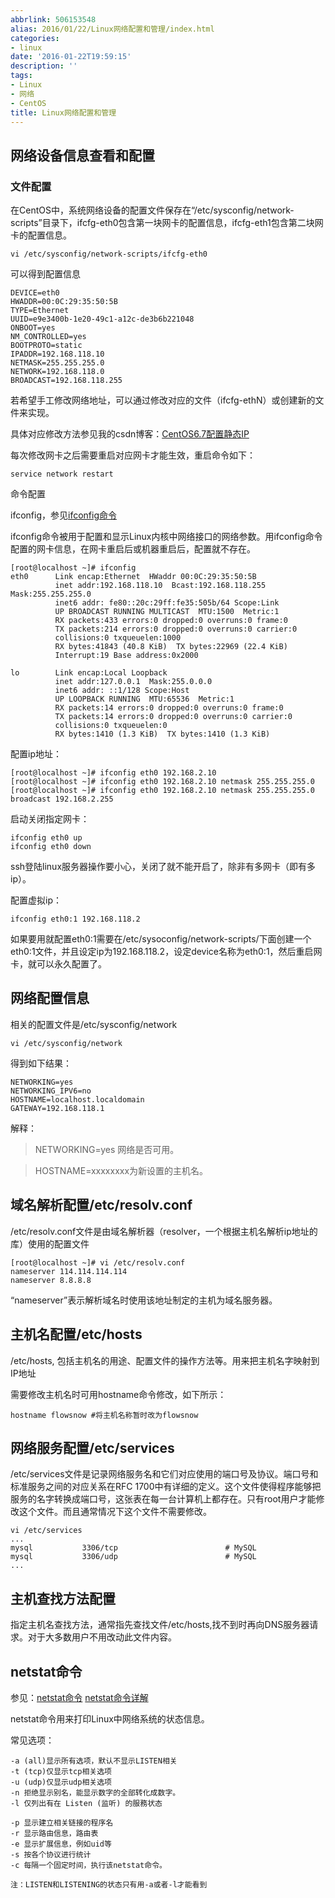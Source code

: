 ```yaml
---
abbrlink: 506153548
alias: 2016/01/22/Linux网络配置和管理/index.html
categories:
- linux
date: '2016-01-22T19:59:15'
description: ''
tags:
- Linux
- 网络
- CentOS
title: Linux网络配置和管理
---
```









## 网络设备信息查看和配置

### 文件配置

在CentOS中，系统网络设备的配置文件保存在“/etc/sysconfig/network-scripts”目录下，ifcfg-eth0包含第一块网卡的配置信息，ifcfg-eth1包含第二块网卡的配置信息。

``` 
vi /etc/sysconfig/network-scripts/ifcfg-eth0

```

可以得到配置信息

``` 
DEVICE=eth0
HWADDR=00:0C:29:35:50:5B
TYPE=Ethernet
UUID=e9e3400b-1e20-49c1-a12c-de3b6b221048
ONBOOT=yes
NM_CONTROLLED=yes
BOOTPROTO=static
IPADDR=192.168.118.10
NETMASK=255.255.255.0
NETWORK=192.168.118.0
BROADCAST=192.168.118.255
```

若希望手工修改网络地址，可以通过修改对应的文件（ifcfg-ethN）或创建新的文件来实现。

具体对应修改方法参见我的csdn博客：[CentOS6.7配置静态IP](https://blog.csdn.net/u013637931/article/details/49287643)

<!--more-->

每次修改网卡之后需要重启对应网卡才能生效，重启命令如下：

``` 
service network restart
```

命令配置

ifconfig，参见[ifconfig命令](https://man.linuxde.net/ifconfig)

ifconfig命令被用于配置和显示Linux内核中网络接口的网络参数。用ifconfig命令配置的网卡信息，在网卡重启后或机器重启后，配置就不存在。

``` 
[root@localhost ~]# ifconfig
eth0      Link encap:Ethernet  HWaddr 00:0C:29:35:50:5B
          inet addr:192.168.118.10  Bcast:192.168.118.255  Mask:255.255.255.0
          inet6 addr: fe80::20c:29ff:fe35:505b/64 Scope:Link
          UP BROADCAST RUNNING MULTICAST  MTU:1500  Metric:1
          RX packets:433 errors:0 dropped:0 overruns:0 frame:0
          TX packets:214 errors:0 dropped:0 overruns:0 carrier:0
          collisions:0 txqueuelen:1000
          RX bytes:41843 (40.8 KiB)  TX bytes:22969 (22.4 KiB)
          Interrupt:19 Base address:0x2000

lo        Link encap:Local Loopback
          inet addr:127.0.0.1  Mask:255.0.0.0
          inet6 addr: ::1/128 Scope:Host
          UP LOOPBACK RUNNING  MTU:65536  Metric:1
          RX packets:14 errors:0 dropped:0 overruns:0 frame:0
          TX packets:14 errors:0 dropped:0 overruns:0 carrier:0
          collisions:0 txqueuelen:0
          RX bytes:1410 (1.3 KiB)  TX bytes:1410 (1.3 KiB)

```

配置ip地址：

``` 
[root@localhost ~]# ifconfig eth0 192.168.2.10 
[root@localhost ~]# ifconfig eth0 192.168.2.10 netmask 255.255.255.0 
[root@localhost ~]# ifconfig eth0 192.168.2.10 netmask 255.255.255.0 broadcast 192.168.2.255
```



启动关闭指定网卡：

``` 
ifconfig eth0 up
ifconfig eth0 down
```

ssh登陆linux服务器操作要小心，关闭了就不能开启了，除非有多网卡（即有多ip）。



配置虚拟ip：

``` 
ifconfig eth0:1 192.168.118.2
```

如果要用就配置eth0:1需要在/etc/sysoconfig/network-scripts/下面创建一个eth0:1文件，并且设定ip为192.168.118.2，设定device名称为eth0:1，然后重启网卡，就可以永久配置了。



## 网络配置信息

相关的配置文件是/etc/sysconfig/network

``` 
vi /etc/sysconfig/network
```

得到如下结果：

``` 
NETWORKING=yes
NETWORKING_IPV6=no
HOSTNAME=localhost.localdomain
GATEWAY=192.168.118.1
```

解释：

> NETWORKING=yes 网络是否可用。



> HOSTNAME=xxxxxxxx为新设置的主机名。



## 域名解析配置/etc/resolv.conf

/etc/resolv.conf文件是由域名解析器（resolver，一个根据主机名解析ip地址的库）使用的配置文件

``` 
[root@localhost ~]# vi /etc/resolv.conf
nameserver 114.114.114.114
nameserver 8.8.8.8

```

“nameserver”表示解析域名时使用该地址制定的主机为域名服务器。



## 主机名配置/etc/hosts

/etc/hosts, 包括主机名的用途、配置文件的操作方法等。用来把主机名字映射到IP地址

需要修改主机名时可用hostname命令修改，如下所示：

``` 
hostname flowsnow #将主机名称暂时改为flowsnow
```



## 网络服务配置/etc/services

/etc/services文件是记录网络服务名和它们对应使用的端口号及协议。端口号和标准服务之间的对应关系在RFC 1700中有详细的定义。这个文件使得程序能够把服务的名字转换成端口号，这张表在每一台计算机上都存在。只有root用户才能修改这个文件。而且通常情况下这个文件不需要修改。

``` 
vi /etc/services
...
mysql           3306/tcp                        # MySQL
mysql           3306/udp                        # MySQL
...
```

## 主机查找方法配置

指定主机名查找方法，通常指先查找文件/etc/hosts,找不到时再向DNS服务器请求。对于大多数用户不用改动此文件内容。



## netstat命令

参见：[netstat命令](https://man.linuxde.net/netstat) [netstat命令详解](https://www.cnblogs.com/ggjucheng/archive/2012/01/08/2316661.html)

netstat命令用来打印Linux中网络系统的状态信息。

常见选项：

``` 
-a (all)显示所有选项，默认不显示LISTEN相关
-t (tcp)仅显示tcp相关选项
-u (udp)仅显示udp相关选项
-n 拒绝显示别名，能显示数字的全部转化成数字。
-l 仅列出有在 Listen (监听) 的服務状态

-p 显示建立相关链接的程序名
-r 显示路由信息，路由表
-e 显示扩展信息，例如uid等
-s 按各个协议进行统计
-c 每隔一个固定时间，执行该netstat命令。

注：LISTEN和LISTENING的状态只有用-a或者-l才能看到
```